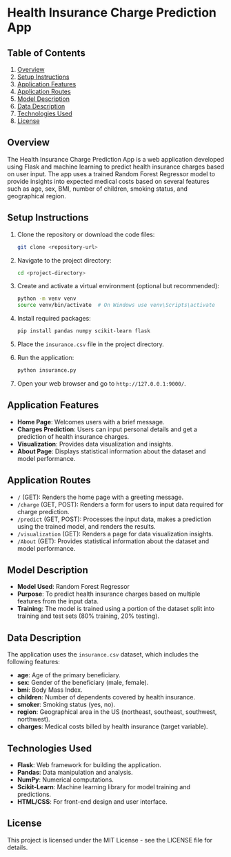 # Health Insurance Charge Prediction App

## Table of Contents
1. [Overview](#overview)
2. [Setup Instructions](#setup-instructions)
3. [Application Features](#application-features)
4. [Application Routes](#application-routes)
5. [Model Description](#model-description)
6. [Data Description](#data-description)
7. [Technologies Used](#technologies-used)
8. [License](#license)

## Overview

The Health Insurance Charge Prediction App is a web application developed using Flask and machine learning to predict health insurance charges based on user input. The app uses a trained Random Forest Regressor model to provide insights into expected medical costs based on several features such as age, sex, BMI, number of children, smoking status, and geographical region.

## Setup Instructions

1. Clone the repository or download the code files:
   ```bash
   git clone <repository-url>
   ```

2. Navigate to the project directory:
   ```bash
   cd <project-directory>
   ```

3. Create and activate a virtual environment (optional but recommended):
   ```bash
   python -m venv venv
   source venv/bin/activate  # On Windows use venv\Scripts\activate
   ```

4. Install required packages:
   ```bash
   pip install pandas numpy scikit-learn flask
   ```

5. Place the `insurance.csv` file in the project directory.

6. Run the application:
   ```bash
   python insurance.py
   ```

7. Open your web browser and go to `http://127.0.0.1:9000/`.

## Application Features

- **Home Page**: Welcomes users with a brief message.
- **Charges Prediction**: Users can input personal details and get a prediction of health insurance charges.
- **Visualization**: Provides data visualization and insights.
- **About Page**: Displays statistical information about the dataset and model performance.

## Application Routes

- `/` (GET): Renders the home page with a greeting message.
- `/charge` (GET, POST): Renders a form for users to input data required for charge prediction.
- `/predict` (GET, POST): Processes the input data, makes a prediction using the trained model, and renders the results.
- `/visualization` (GET): Renders a page for data visualization insights.
- `/About` (GET): Provides statistical information about the dataset and model performance.

## Model Description

- **Model Used**: Random Forest Regressor
- **Purpose**: To predict health insurance charges based on multiple features from the input data.
- **Training**: The model is trained using a portion of the dataset split into training and test sets (80% training, 20% testing).

## Data Description

The application uses the `insurance.csv` dataset, which includes the following features:

- **age**: Age of the primary beneficiary.
- **sex**: Gender of the beneficiary (male, female).
- **bmi**: Body Mass Index.
- **children**: Number of dependents covered by health insurance.
- **smoker**: Smoking status (yes, no).
- **region**: Geographical area in the US (northeast, southeast, southwest, northwest).
- **charges**: Medical costs billed by health insurance (target variable).

## Technologies Used

- **Flask**: Web framework for building the application.
- **Pandas**: Data manipulation and analysis.
- **NumPy**: Numerical computations.
- **Scikit-Learn**: Machine learning library for model training and predictions.
- **HTML/CSS**: For front-end design and user interface.

## License

This project is licensed under the MIT License - see the LICENSE file for details.
